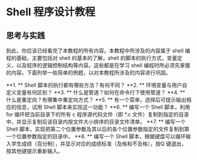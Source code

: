 Shell 程序设计教程
==================

## 思考与实践

到此，你应该已经看完了本教程的所有内容。本教程中所涉及的内容属于 shell 编程的基础，主要包括对 shell 的基本的了解，shell 的脚本的执行方式，变量定义，以及程序的逻辑控制结构等内容。这些都是在学习 shell 编程时所必须先掌握的内容。下面列举一些简单的例题，以对本教程所涉及的内容进行巩固。

**1. ** Shell 脚本的执行都有哪些方法？有何不同？
**2. ** 环境变量与用户自定义变量有何区别？
**3. ** 什么是管道？如何在命令行下使用管道？
**4. ** 什么是重定向？有哪集中重定向方式？
**5. ** 有一个菜单，选择后可提示输出相应的信息，试用 Shell 脚本来实现这一功能？
**6. ** 编写一个 Shell 脚本，利用 for 循环把当前目录下的所有 c 程序源代码文件（即 *.c 文件）复制到指定的目录中，并显示复制后该目录内按文件大小排序的目录文件清单。
**7. ** 编写一个 Shell 脚本，实现把第二个位置参数及其以后的各个位置参数指定的文件复制到第一个位置参数指定的目录中。
**8. ** 编写一个 Shell 脚本，根据键盘可以循环输入学生成绩（百分制），并显示对应的成绩标准（及格和不及格），按Q 键退出，按其他键提示重新输入。
